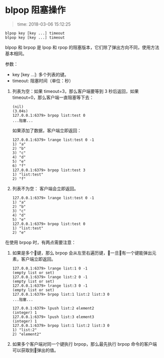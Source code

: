# blpop 阻塞操作
>time: 2018-03-06 15:12:25

```
blpop key [key ...] timeout
blpop key [key ...] timeout
```

blpop 和 brpop 是 lpop 和 rpop 的阻塞版本，它们除了弹出方向不同，使用方法基本相同。

参数：
* key [key ...]: 多个列表的键。
* timeout: 阻塞时间（单位：秒）

1. 列表为空：如果 timeout=3，那么客户端要等到 3 秒后返回，如果 timeout=0，那么客户端一直阻塞等下去：
    ```127.0.0.1:6379> brpop list:test 3
    (nil)
    (3.04s)
    127.0.0.1:6379> brpop list:test 0
    ...阻塞...
    ```
    如果添加了数据，客户端立即返回：
    ```
    127.0.0.1:6379> lrange list:test 0 -1
    1) "a"
    2) "b"
    3) "c"
    4) "d"
    5) "e"
    6) "f"
    127.0.0.1:6379> brpop list:test 3
    1) "list:test"
    2) "f"
    ```
1. 列表不为空： 客户端会立即返回。
    ```
    127.0.0.1:6379> lrange list:test 0 -1
    1) "a"
    2) "b"
    3) "c"
    4) "d"
    5) "e"
    127.0.0.1:6379> brpop list:test 0
    1) "list:test"
    2) "e"
    ```

在使用 brpop 时，有两点需要注意：
1. 如果是多个键，那么 brpop 会从左至右遍历键，一旦有一个键能弹出元素，客户端立即返回。
    ```
    127.0.0.1:6379> lrange list:1 0 -1
    (empty list or set)
    127.0.0.1:6379> lrange list:2 0 -1
    (empty list or set)
    127.0.0.1:6379> lrange list:3 0 -1
    (empty list or set)
    127.0.0.1:6379> brpop list:1 list:2 list:3 0
    ...阻塞...

    127.0.0.1:6379> lpush list:2 element2
    (integer) 1
    127.0.0.1:6379> lpush list:3 element3
    (integer) 1
    127.0.0.1:6379> brpop list:1 list:2 list:3 0
    1) "list:2"
    2) "element2"
    ```
1. 如果多个客户端对同一个键执行 brpop，那么最先执行 brpop 命令的客户端可以获取到弹出的值。